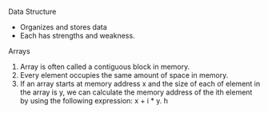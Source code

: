 Data Structure
- Organizes and stores data
- Each has strengths and weakness.

Arrays
1. Array is often called a contiguous block in memory.
2. Every element occupies the same amount of space in memory.
3. If an array starts at memory address x and the size of each of element in the array is y, we can calculate the memory address of the ith element by using the following expression: x + i * y. h